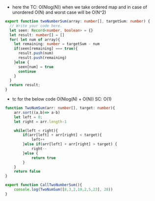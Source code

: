 - here the TC: O(Nlog(N)) when we take ordered map and in case of unordered O(N) and worst case will be O(N^2)

```ts
export function twoNumberSum(array: number[], targetSum: number) {
  // Write your code here.
  let seen: Record<number, boolean> = {}
  let result: number[] = []
  for( let num of array){
    let remaining: number = targetSum - num
    if(seen[remaining] === true){
      result.push(num)
      result.push(remaining)
    }else {
      seen[num] = true
      continue
    }
  }
  return result;
}
```
- tc for the below code O(Nlog(N) + O(N)) SC: O(1)
```ts 
function TwoNumSum(arr: number[], target: number){
    arr.sort((a,b)=> a-b)
    let left = 0;
    let right = arr.length-1

    while(left < right){
        if(arr[left] + arr[right] < target){
            left++
        }else if(arr[left] + arr[right] > target) {
            right--
        }else {
            return true
        }
    }
    return false
}

export function CallTwoNumberSum(){
    console.log(TwoNumSum([8,3,2,19,2,5,23], 28))
}

```
